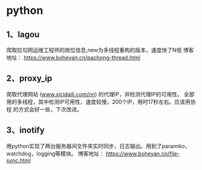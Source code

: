 # python

## 1、lagou
爬取拉勾网运维工程师的岗位信息,new为多线程重构的版本，速度快了N倍
博客地址： https://www.boheyan.cn/pachong-thread.html

## 2、proxy_ip
爬取代理网站 (www.xicidaili.com/nn) 的代理IP，并检测代理IP的可用性。
全部用的多线程，其中检测IP可用性，速度较慢，200个IP，用时17秒左右。应该用协程
的方式会好一些，下次改进。

## 3、inotify
用python实现了两台服务器间文件夹实时同步，日志输出。用到了paramiko，watchdog，logging等模块。
博客地址： https://www.boheyan.cn/file-sync.html